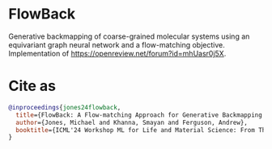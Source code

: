 # FlowBack
Generative backmapping of coarse-grained molecular systems using an equivariant graph neural network and a flow-matching objective. Implementation of https://openreview.net/forum?id=mhUasr0j5X.


# Cite as
```bibtex
@inproceedings{jones24flowback,
  title={FlowBack: A Flow-matching Approach for Generative Backmapping of Macromolecules},
  author={Jones, Michael and Khanna, Smayan and Ferguson, Andrew},
  booktitle={ICML'24 Workshop ML for Life and Material Science: From Theory to Industry Applications}
}
```

